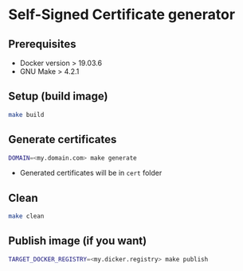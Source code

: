 # Self-Signed Certificate generator

## Prerequisites
* Docker version > 19.03.6
* GNU Make > 4.2.1

## Setup (build image)
```bash
make build
```

## Generate certificates
```bash
DOMAIN=<my.domain.com> make generate
```
* Generated certificates will be in `cert` folder

## Clean
```bash
make clean
```

## Publish image (if you want)
```bash
TARGET_DOCKER_REGISTRY=<my.dicker.registry> make publish
```

